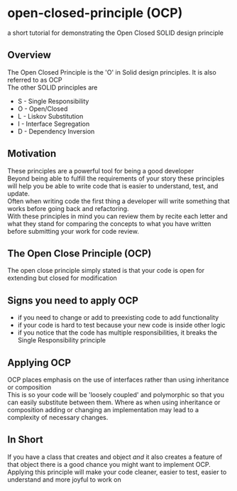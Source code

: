 # open-closed-principle (OCP)
a short tutorial for demonstrating the Open Closed SOLID design principle

## Overview
The Open Closed Principle is the 'O' in Solid design principles. It is also referred to as OCP <br />
The other SOLID principles are
  * S - Single Responsibility
  * O - Open/Closed
  * L - Liskov Substitution
  * I - Interface Segregation
  * D - Dependency Inversion

## Motivation
These principles are a powerful tool for being a good developer<br />
Beyond being able to fulfill the requirements of your story these principles will help you be able to write code that is easier to understand, test, and update.<br />
Often when writing code the first thing a developer will write something that works before going back and refactoring.<br />
With these principles in mind you can review them by recite each letter and what they stand for comparing the concepts to what you have written before submitting your work for code review.<br />

## The Open Close Principle (OCP)
The open close principle simply stated is that your code is open for extending but closed for modification

## Signs you need to apply OCP
  * if you need to change or add to preexisting code to add functionality
  * if your code is hard to test because your new code is inside other logic
  * if you notice that the code has multiple responsibilities, it breaks the Single Responsibility principle
  
## Applying OCP
OCP places emphasis on the use of interfaces rather than using inheritance or composition <br />
This is so your code will be 'loosely coupled' and polymorphic so that you can easily substitute between them.
Where as when using inheritance or composition adding or changing an implementation may lead to a complexity of necessary changes.

## In Short
If you have a class that creates and object _and_ it also creates a feature of that object there is a good chance you might want to implement OCP. <br />
Applying this principle will make your code cleaner, easier to test, easier to understand and more joyful to work on
